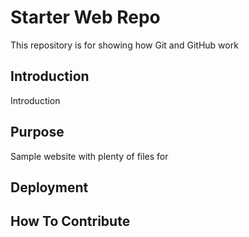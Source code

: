 # Starter Web Repo

This repository is for showing how Git and GitHub work

## Introduction

Introduction
## Purpose

Sample website with plenty of files for 

## Deployment

## How To Contribute